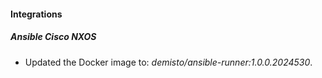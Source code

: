 
#### Integrations

##### Ansible Cisco NXOS

- Updated the Docker image to: *demisto/ansible-runner:1.0.0.2024530*.

